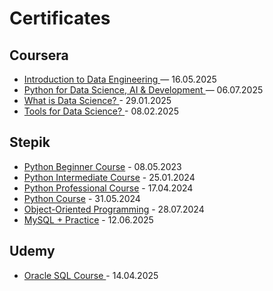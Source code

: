 # Certificates

## Coursera

- [Introduction to Data Engineering ](https://www.coursera.org/account/accomplishments/verify/Q1QM933TRCOI) — 16.05.2025
- [Python for Data Science, AI & Development ](https://www.coursera.org/account/accomplishments/verify/RE1QJ5J27Q9M) — 06.07.2025  
- [What is Data Science? ](https://www.coursera.org/account/accomplishments/verify/6XFV92CM88JB) - 29.01.2025 
- [Tools for Data Science? ](https://www.coursera.org/account/accomplishments/verify/7MXBOZMD8SHE) - 08.02.2025

## Stepik

- [Python Beginner Course](https://stepik.org/cert/2056820?lang=en) - 08.05.2023  
- [Python Intermediate Course](https://stepik.org/cert/2341634?lang=en) - 25.01.2024   
- [Python Professional Course](https://stepik.org/cert/2432220?lang=en) - 17.04.2024
- [Python Course](https://stepik.org/cert/2486167?lang=en) - 31.05.2024
- [Object-Oriented Programming](https://stepik.org/cert/2530129?lang=en) - 28.07.2024 
- [MySQL + Practice](https://stepik.org/cert/2888336?lang=en) - 12.06.2025 


## Udemy

- [Oracle SQL Course ](https://www.udemy.com/certificate/UC-0980df6f-7645-4129-a572-7a045118e41e/) - 14.04.2025
